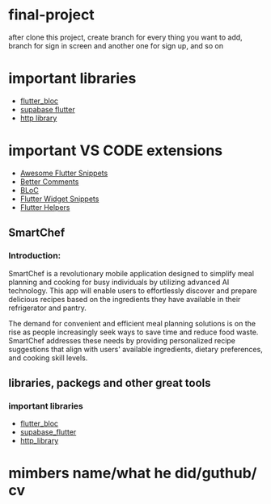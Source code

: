 # final-project

after clone this project, create branch for every thing you want to add, branch for sign in screen and another one for sign up, and so on

# important libraries

- [flutter_bloc](https://pub.dev/packages/flutter_bloc)
- [supabase flutter](https://pub.dev/packages/supabase_flutter)
- [http library](https://pub.dev/packages/http)

# important VS CODE extensions

- [Awesome Flutter Snippets](https://marketplace.visualstudio.com/items?itemName=Nash.awesome-flutter-snippets)
- [Better Comments](https://marketplace.visualstudio.com/items?itemName=aaron-bond.better-comments)
- [BLoC](https://marketplace.visualstudio.com/items?itemName=FelixAngelov.bloc)
- [Flutter Widget Snippets](https://marketplace.visualstudio.com/items?itemName=alexisvt.flutter-snippets)
- [Flutter Helpers](https://marketplace.visualstudio.com/items?itemName=aksharpatel47.vscode-flutter-helper)

## SmartChef

### Introduction:

SmartChef is a revolutionary mobile application designed to simplify meal planning and cooking for busy individuals by utilizing advanced AI technology. This app will enable users to effortlessly discover and prepare delicious recipes based on the ingredients they have available in their refrigerator and pantry.

The demand for convenient and efficient meal planning solutions is on the rise as people increasingly seek ways to save time and reduce food waste. SmartChef addresses these needs by providing personalized recipe suggestions that align with users' available ingredients, dietary preferences, and cooking skill levels.

## libraries, packegs and other great tools

### important libraries

- [flutter_bloc](https://pub.dev/packages/flutter_bloc)
- [supabase_flutter](https://pub.dev/packages/supabase_flutter)
- [http_library](https://pub.dev/packages/http)

# mimbers name/what he did/guthub/ cv
